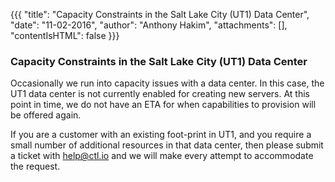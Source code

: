 {{{
  "title": "Capacity Constraints in the Salt Lake City (UT1) Data Center",
  "date": "11-02-2016",
  "author": "Anthony Hakim",
  "attachments": [],
  "contentIsHTML": false
}}}

### Capacity Constraints in the Salt Lake City (UT1) Data Center

Occasionally we run into capacity issues with a data center. In this case, the UT1 data center is not currently enabled for creating new servers. At this point in time, we do not have an ETA for when capabilities to provision will be offered again.

If you are a customer with an existing foot-print in UT1, and you require a small number of additional resources in that data center, then please submit a ticket with help@ctl.io and we will make every attempt to accommodate the request.

